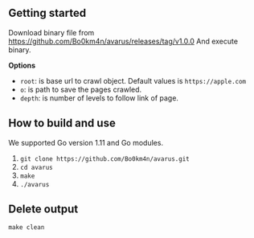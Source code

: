 ## Getting started
Download binary file from https://github.com/Bo0km4n/avarus/releases/tag/v1.0.0
And execute binary.

**Options**
- `root`: is base url to crawl object. Default values is `https://apple.com`
- `o`: is path to save the pages crawled. 
- `depth`: is number of levels to follow link of page.

## How to build and use
We supported Go version 1.11 and Go modules.

1. `git clone https://github.com/Bo0km4n/avarus.git`
2. `cd avarus`
3. `make`
4. `./avarus`

## Delete output
`make clean`

